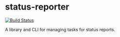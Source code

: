 # status-reporter 

[![Build Status](https://travis-ci.org/JimmyBoh/status-reporter.svg?branch=master)](https://travis-ci.org/JimmyBoh/status-reporter)

A library and CLI for managing tasks for status reports.
